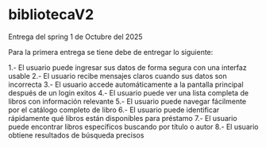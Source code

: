 # bibliotecaV2

Entrega del spring 1 de Octubre del 2025

Para la primera entrega se tiene debe de entregar lo siguiente:

1.- El usuario puede ingresar sus datos de forma segura con una interfaz usable
2.- El usuario recibe mensajes claros cuando sus datos son incorrecta
3.- El usuario accede automáticamente a la pantalla principal después de un login exitos
4.- El usuario puede ver una lista completa de libros con información relevante
5.- El usuario puede navegar fácilmente por el catálogo completo de libro
6.- El usuario puede identificar rápidamente qué libros están disponibles para préstamo
7.- El usuario puede encontrar libros específicos buscando por título o autor
8.- El usuario obtiene resultados de búsqueda precisos
